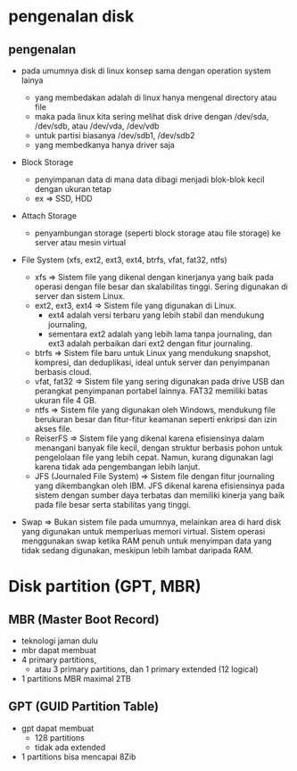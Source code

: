 # pengenalan disk
## pengenalan
- pada umumnya disk di linux konsep sama dengan operation system lainya
  - yang membedakan adalah di linux hanya mengenal directory atau file
  - maka pada linux kita sering melihat disk drive dengan /dev/sda, /dev/sdb, atau /dev/vda, /dev/vdb
  - untuk partisi biasanya /dev/sdb1, /dev/sdb2
  - yang membedkanya hanya driver saja

- Block Storage
  - penyimpanan data di mana data dibagi menjadi blok-blok kecil dengan ukuran tetap
  - ex => SSD, HDD
- Attach Storage
  - penyambungan storage (seperti block storage atau file storage) ke server atau mesin virtual
- File System (xfs, ext2, ext3, ext4, btrfs, vfat, fat32, ntfs)
  - xfs => Sistem file yang dikenal dengan kinerjanya yang baik pada operasi dengan file besar dan skalabilitas tinggi. Sering digunakan di server dan sistem Linux.
  - ext2, ext3, ext4 => Sistem file yang digunakan di Linux. 
    - ext4 adalah versi terbaru yang lebih stabil dan mendukung journaling, 
    - sementara ext2 adalah yang lebih lama tanpa journaling, dan ext3 adalah perbaikan dari ext2 dengan fitur journaling.
  - btrfs => Sistem file baru untuk Linux yang mendukung snapshot, kompresi, dan deduplikasi, ideal untuk server dan penyimpanan berbasis cloud.
  - vfat, fat32 => Sistem file yang sering digunakan pada drive USB dan perangkat penyimpanan portabel lainnya. FAT32 memiliki batas ukuran file 4 GB.
  - ntfs => Sistem file yang digunakan oleh Windows, mendukung file berukuran besar dan fitur-fitur keamanan seperti enkripsi dan izin akses file.
  - ReiserFS => Sistem file yang dikenal karena efisiensinya dalam menangani banyak file kecil, dengan struktur berbasis pohon untuk pengelolaan file yang lebih cepat. Namun, kurang digunakan lagi karena tidak ada pengembangan lebih lanjut.
  - JFS (Journaled File System) => Sistem file dengan fitur journaling yang dikembangkan oleh IBM. JFS dikenal karena efisiensinya pada sistem dengan sumber daya terbatas dan memiliki kinerja yang baik pada file besar serta stabilitas yang tinggi.

- Swap => Bukan sistem file pada umumnya, melainkan area di hard disk yang digunakan untuk memperluas memori virtual. Sistem operasi menggunakan swap ketika RAM penuh untuk menyimpan data yang tidak sedang digunakan, meskipun lebih lambat daripada RAM.

# Disk partition (GPT, MBR)
## MBR (Master Boot Record)
- teknologi jaman dulu
- mbr dapat membuat
- 4 primary partitions, 
  - atau 3 primary partitions, dan 1 primary extended (12 logical)
- 1 partitions MBR maximal 2TB

## GPT (GUID Partition Table)
- gpt dapat membuat
  - 128 partitions
  - tidak ada extended
- 1 partitions bisa mencapai 8Zib
